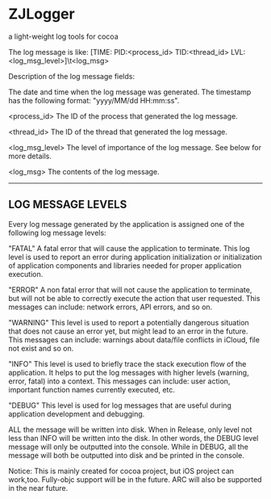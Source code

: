 ZJLogger
========

a light-weight log tools for cocoa

The log message is like:
[TIME:<timestamp> PID:<process_id> TID:<thread_id> LVL:<log_msg_level>]\t<log_msg>

Description of the log message fields:

<timestamp>	The date and time when the log message was generated. The
		timestamp has the following format: "yyyy/MM/dd HH:mm:ss".

<process_id>	The ID of the process that generated the log message.

<thread_id>	The ID of the thread that generated the log message.

<log_msg_level>	The level of importance of the log message. See below for more
		details.

<log_msg>	The contents of the log message.

-------------------------------------------------------------------------------
LOG MESSAGE LEVELS
-------------------------------------------------------------------------------

Every log message generated by the application is assigned one of the following
log message levels:

"FATAL"		A fatal error that will cause the application to terminate.
		This log level is used to report an error during application
		initialization or initialization of application components and
		libraries needed for proper application execution.

"ERROR"		A non fatal error that will not cause the application to
		terminate, but will not be able to correctly execute the action
		that user requested. This messages can include: network errors,
		API errors, and so on.

"WARNING"	This level is used to report a potentially dangerous situation
		that does not cause an error yet, but might lead to an error in
		the future. This messages can include: warnings about data/file
		conflicts in iCloud, file not exist and so on.

"INFO"		This level is used to briefly trace the stack execution flow of
		the application. It helps to put the log messages with higher
		levels (warning, error, fatal) into a context. This messages
		can include: user action, important function names currently
		executed, etc.

"DEBUG"        This level is used for log messages that are useful during
		application development and debugging.


ALL the message will be written into disk.
When in Release, only level not less than INFO will be written into the disk.
In other words, the DEBUG level message will only be outputted into the console.
While in DEBUG, all the message will both be outputted into disk and be printed 
in the console.


Notice:
This is mainly created for cocoa project, but iOS project can work,too.
Fully-objc support will be in the future.
ARC will also be supported in the near future.